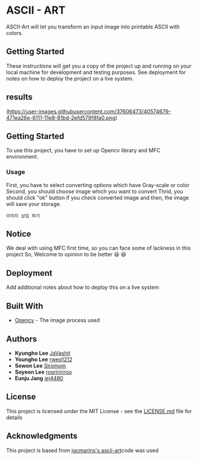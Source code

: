 # ASCII - ART

ASCII-Art will let you transform an input image into printable ASCII with colors. 


## Getting Started

These instructions will get you a copy of the project up and running on your local machine for development and testing purposes. See deployment for notes on how to deploy the project on a live system.

## results

(https://user-images.githubusercontent.com/37606473/40574679-471ea26e-6111-11e8-81bd-2efd579f8fa0.png)


## Getting Started
To use this project, you have to set up Opencv library and MFC environment.
### Usage
First, you have to select converting options which have Gray-scale or color 
Second, you should choose image which you want to convert
Thrid, you should click "ok" button if you check converted image and then, the image will save your storage.
```
이미지 삽입 하기
```
## Notice
We deal with using MFC first time, so you can face some of lackness in this project
So, Welcome to opinion to be better :laughing: :laughing:

## Deployment

Add additional notes about how to deploy this on a live system

## Built With
* [Opencv](https://opencv.org/releases.html) - The image process used

## Authors

* **Kyungho Lee** [JaVashit](https://github.com/JaVashit)
* **Youngho Lee** [rweq1212](https://github.com/rweq1212)
* **Sewon Lee** [Siromom](https://github.com/Siromom)
* **Soyeon Lee** [rooriririroo](https://github.com/rooriririroo)
* **Eunju Jang** [jej4480](https://github.com/jej4480)

## License

This project is licensed under the MIT License - see the [LICENSE.md](LICENSE.md) file for details

## Acknowledgments
This project is based from [jgcmarins's ascii-art](https://github.com/jgcmarins/ascii-art)code was used

